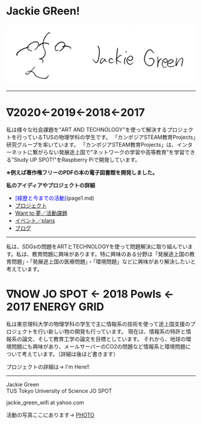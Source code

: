 # Jackie GReen!

![hello](1.jpg) 


 
---
# ∇2020←2019←2018←2017
私は様々な社会課題を"ART AND TECHNOLOGY"を使って解決するプロジェクトを行っているTUSの物理学科の学生です。
「カンボジアSTEAM教育Projects」研究グループを率いています。
「カンボジアSTEAM教育Projects」は、インターネットに繋がらない発展途上国で”ネットワークの学習や高等教育”を学習できる”Study UP SPOT!"をRaspberry Piで開発しています。

__※例えば著作権フリーのPDFの本の電子図書館を開発しました。__

__私のアイディアやプロジェクトの詳細__
- <font color="Blue">[経歴と今までの活動]</font>(page1.md)
- [プロジェクト](page2.md)
- [Want to 夢／活動課題](page3.md)
- [イベント／plans](page4.md)
- [ブログ](page6.md)

---

私は、SDGsの問題をARTとTECHNOLOGYを使って問題解決に取り組んでいます。私は、教育問題に興味があります。特に興味のある分野は「発展途上国の教育問題」・「発展途上国の医療問題」・「環境問題」などに興味があり解決したいと考えています。

# ∇NOW JO SPOT ← 2018 PowIs ← 2017 ENERGY GRID 

    
   
私は東京理科大学の物理学科の学生で主に情報系の技術を使って途上国支援のプロジェクトを行い新しい物の開発も行っています。
現在は、情報系の特許と情報系の論文、そして教育工学の論文を目標としています。
それから、地球の環境問題にも興味があり、メールサーバーのCO2の問題など情報系と環境問題について考えています。（詳細は後ほど書きます）



プロジェクトの詳細は→ I'm Here!!

---
Jackie Green   
TUS Tokyo University of Science
JO SPOT

jackie_green_wifi at yahoo.com

活動の写真ここにあります→
   [PHOTO](page5.md)









